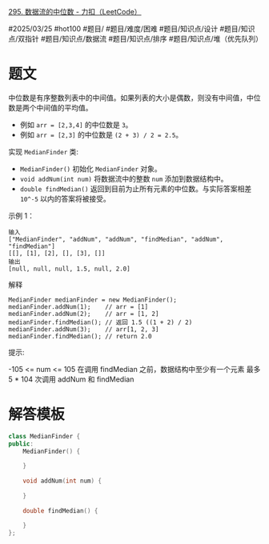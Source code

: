 [295. 数据流的中位数 - 力扣（LeetCode）](https://leetcode.cn/problems/find-median-from-data-stream/description/?envType=study-plan-v2&envId=top-100-liked)

#2025/03/25 #hot100 #题目/ #题目/难度/困难 #题目/知识点/设计 #题目/知识点/双指针  #题目/知识点/数据流 #题目/知识点/排序 #题目/知识点/堆（优先队列） 

# 题文

中位数是有序整数列表中的中间值。如果列表的大小是偶数，则没有中间值，中位数是两个中间值的平均值。

- 例如 `arr = [2,3,4]` 的中位数是 `3`。
- 例如 `arr = [2,3]` 的中位数是 `(2 + 3) / 2 = 2.5`。

实现 `MedianFinder` 类:

- `MedianFinder()` 初始化 `MedianFinder` 对象。
- `void addNum(int num)` 将数据流中的整数 `num` 添加到数据结构中。
- `double findMedian()` 返回到目前为止所有元素的中位数。与实际答案相差 `10^-5` 以内的答案将被接受。

示例 1：
```
输入
["MedianFinder", "addNum", "addNum", "findMedian", "addNum", "findMedian"]
[[], [1], [2], [], [3], []]
输出
[null, null, null, 1.5, null, 2.0]
```
解释
```
MedianFinder medianFinder = new MedianFinder();
medianFinder.addNum(1);    // arr = [1]
medianFinder.addNum(2);    // arr = [1, 2]
medianFinder.findMedian(); // 返回 1.5 ((1 + 2) / 2)
medianFinder.addNum(3);    // arr[1, 2, 3]
medianFinder.findMedian(); // return 2.0
```
提示:

-105 <= num <= 105
在调用 findMedian 之前，数据结构中至少有一个元素
最多 5 * 104 次调用 addNum 和 findMedian


# 解答模板

```cpp
class MedianFinder {
public:
    MedianFinder() {
            
    }
    
    void addNum(int num) {
            
    }
    
    double findMedian() {
            
    }
};
```
